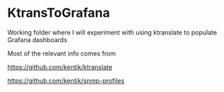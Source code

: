 # KtransToGrafana
Working folder where I will experiment with using ktranslate to populate Grafana dashboards 


Most of the relevant info comes from

https://github.com/kentik/ktranslate

https://github.com/kentik/snmp-profiles
